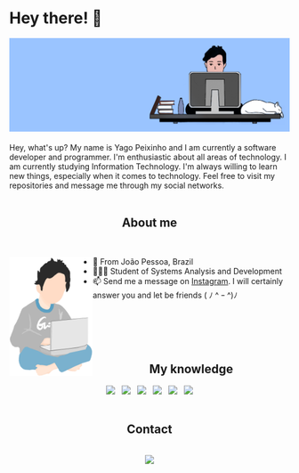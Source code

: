 # Hey there! 🦈

<div align='center'><img src="githuba.png"></div>

<br>
<div="center">
Hey, what's up? My name is Yago Peixinho and I am currently a software developer and programmer. I'm enthusiastic about all areas of technology. I am currently studying Information Technology. I'm always willing to learn new things, especially when it comes to technology. Feel free to visit my repositories and message me through my social networks.
<br>
<br>
 
<div>
 
<div align="center">
 
## About me
 
 </div>
 
<br>
 
<a href="#"><img align="left" width="150" height="#" src="yago.png"></a>
 - 📍 From João Pessoa, Brazil
 - 👨🏻‍💻 Student of Systems Analysis and Development
 - 📫 Send me a message on [Instagram](https://www.instagram.com/yagopeixinho/?hl=pt-br). I will certainly answer you and let be friends ( ﾉ ^ ｰ ^)ﾉ
 
<br>
<br>
<br>
<br>
 
<div align="center">
  
## My knowledge
  
<img src="https://img.icons8.com/color/48/000000/html-5--v1.png"/>
&nbsp;
<img src="https://img.icons8.com/color/48/000000/css3.png"/>  
&nbsp;
<img src="https://img.icons8.com/color/48/000000/javascript--v1.png"/ width="5%">
&nbsp;
<img src="https://img.icons8.com/color/48/000000/bootstrap.png"/>
&nbsp;
<img src="https://img.icons8.com/offices/80/000000/php-logo.png"/ width="5%">
&nbsp;
<img src="https://img.icons8.com/fluent/48/000000/laravel.png"/>
  
 <br>
 

 </div>
 
 <br>

<div align="center">
 
## Contact
 </div>
  <br>

 
<div align="center">
<a href="https://linktr.ee/yagopeixinho"><img src="https://image.flaticon.com/icons/png/512/876/876207.png" width="4%"></a>    

</div>
<br>
 
  

 
 


